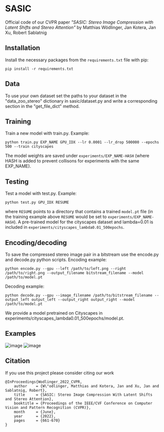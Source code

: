 # SASIC
Official code of our CVPR paper *"SASIC: Stereo Image Compression with Latent Shifts and Stereo Attention"* by Matthias Wödlinger, Jan Kotera, Jan Xu, Robert Sablatnig

## Installation

Install the necessary packages from the `requirements.txt` file with pip:

```pip install -r requirements.txt```

## Data
To use your own dataset set the paths to your dataset in the "data_zoo_stereo" dictionary in sasic/dataset.py and write a corresponding section in the "get_file_dict" method.

## Training
Train a new model with train.py. Example:

```python train.py EXP_NAME GPU_IDX --lr 0.0001 --lr_drop 500000 --epochs 500 --train cityscapes```

The model weights are saved under `experiments/EXP_NAME-HASH` (where HASH is added to prevent collisons for experiments with the same EXP_NAME).

## Testing
Test a model with test.py. Example:

```python test.py GPU_IDX RESUME```

where `RESUME` points to a directory that contains a trained `model.pt` file (in the training example above `RESUME` would be set to `experiments/EXP_NAME-HASH`). A pre-trained model for the cityscapes dataset and lambda=0.01 is included in `experiments/cityscapes_lambda0.01_500epochs`.

## Encoding/decoding
To save the compressed stereo image pair in a bitstream use the encode.py and decode.py python scripts.
Encoding example:

```python encode.py --gpu --left /path/to/left.png --right /path/to/right.png --output_filename bitstream_filename --model /path/to/model.pt```

Decoding example:

```python decode.py --gpu --image_filename /path/to/bitstream_filename --output_left output_left --output_right output_right --model /path/to/model.pt```

We provide a model pretrained on Cityscapes in experiments/cityscapes_lambda0.01_500epochs/model.pt.

## Examples
![image](./assets/cityscapes_example-01.png "Qualitative comparison for a sample from the Cityscapes dataset")
![image](./assets/instereo_example-02.png "Qualitative comparison for a sample from the InStereo2k dataset")

## Citation

If you use this project please consider citing our work

```
@InProceedings{Wodlinger_2022_CVPR,
    author    = {W\"odlinger, Matthias and Kotera, Jan and Xu, Jan and Sablatnig, Robert},
    title     = {SASIC: Stereo Image Compression With Latent Shifts and Stereo Attention},
    booktitle = {Proceedings of the IEEE/CVF Conference on Computer Vision and Pattern Recognition (CVPR)},
    month     = {June},
    year      = {2022},
    pages     = {661-670}
}
```
